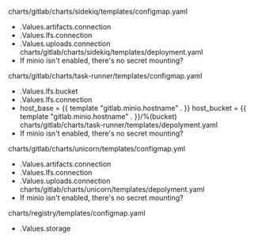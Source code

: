 charts/gitlab/charts/sidekiq/templates/configmap.yaml
  - .Values.artifacts.connection
  - .Values.lfs.connection
  - .Values.uploads.connection
charts/gitlab/charts/sidekiq/templates/deployment.yaml
  - If minio isn't enabled, there's no secret mounting?

charts/gitlab/charts/task-runner/templates/configmap.yaml
  - .Values.lfs.bucket
  - .Values.lfs.connection
  - host_base = {{ template "gitlab.minio.hostname" . }}
    host_bucket = {{ template "gitlab.minio.hostname" . }}/%(bucket)
charts/gitlab/charts/task-runner/templates/depolyment.yaml
  - If minio isn't enabled, there's no secret mounting?

charts/gitlab/charts/unicorn/templates/configmap.yml
  - .Values.artifacts.connection
  - .Values.lfs.connection
  - .Values.uploads.connection
charts/gitlab/charts/unicorn/templates/depolyment.yaml
  - If minio isn't enabled, there's no secret mounting?

charts/registry/templates/configmap.yaml
  - .Values.storage
